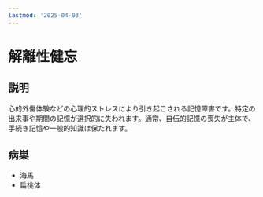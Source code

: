 ```yaml
---
lastmod: '2025-04-03'
---
```


# 解離性健忘

## 説明

心的外傷体験などの心理的ストレスにより引き起こされる記憶障害です。特定の出来事や期間の記憶が選択的に失われます。通常、自伝的記憶の喪失が主体で、手続き記憶や一般的知識は保たれます。

## 病巣

- 海馬
- 扁桃体
